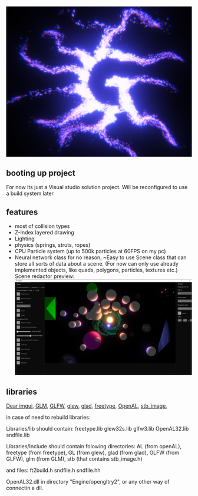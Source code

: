 ![github3](https://github.com/gfifgfifofich/Engine/blob/main/opengltry2/Textures/Cool%20picture.png)

## booting up project
For now its just a Visual studio solution project. Will be reconfigured to use a build system later

## features
- most of collision types
- Z-Index layered drawing
- Lighting
- physics (springs, struts, ropes)
- CPU Particle system (up to 500k particles at 60FPS on my pc)
- Neural network class for no reason, ~Easy to use
Scene class that can store all sorts of data about a scene. (For now can only use already implemented objects, like quads, polygons, particles, textures etc.)
Scene redactor preview:
![github3](https://github.com/gfifgfifofich/Engine/blob/main/opengltry2/Textures/Redactor%20preview%20.png)


## libraries
[Dear imgui](https://github.com/ocornut/imgui), 
[GLM](https://github.com/g-truc/glm), 
[GLFW](https://github.com/glfw/glfw), 
[glew](https://glew.sourceforge.net/), 
[glad](https://github.com/Dav1dde/glad), 
[freetype](https://freetype.org/download.html), 
[OpenAL](https://github.com/kcat/openal-soft), 
[stb_image](https://github.com/nothings/stb/blob/master/stb_image.h), 



in case of need to rebuild libraries:

Libraries/lib should contain:
	freetype.lib
	glew32s.lib
	glfw3.lib
	OpenAL32.lib
	sndfile.lib
 
Libraries/Include should contain folowing directories:
	AL (from openAL),
	freetype (from freetype),
	GL (from glew),
	glad (from glad),
	GLFW (from GLFW),
	glm (from GLM),
	stb (that contains stb_image.h)
	
 and files:
	ft2build.h
	sndfile.h
	sndfile.hh


OpenAL32.dll in directory "Engine/opengltry2", or any other way of connectin a dll.
	

